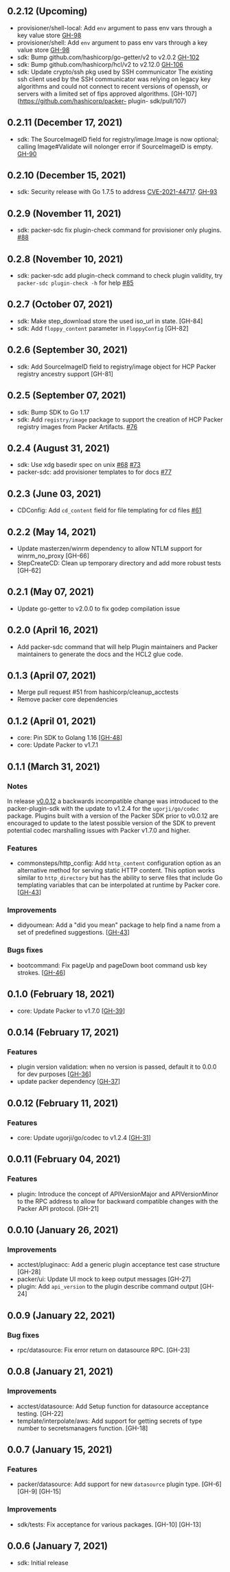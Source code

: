 ## 0.2.12 (Upcoming)

* provisioner/shell-local: Add `env` argument to pass env vars through a key
    value store [GH-98](https://github.com/hashicorp/packer-plugin-sdk/pull/98)
* provisioner/shell: Add `env` argument to pass env vars through a key value
    store [GH-98](https://github.com/hashicorp/packer-plugin-sdk/pull/98)
* sdk: Bump github.com/hashicorp/go-getter/v2  to v2.0.2
    [GH-102](https://github.com/hashicorp/packer-plugin-sdk/pull/102)
* sdk: Bump github.com/hashicorp/hcl/v2  to v2.12.0
    [GH-106](https://github.com/hashicorp/packer-plugin-sdk/pull/106)
* sdk: Update crypto/ssh pkg used by SSH communicator The existing ssh client
    used by the SSH communicator was relying on legacy key algorithms and could
    not connect to recent versions of openssh, or servers with a limited set of
    fips approved algorithms. [GH-107](https://github.com/hashicorp/packer-
    plugin- sdk/pull/107)

## 0.2.11 (December 17, 2021)

* sdk: The SourceImageID field for registry/image.Image is now optional;
    calling Image#Validate will nolonger error if SourceImageID is empty.
    [GH-90](https://github.com/hashicorp/packer-plugin-sdk/pull/90)

## 0.2.10 (December 15, 2021)

* sdk: Security release with Go 1.7.5 to address [CVE-2021-44717](https://cve.mitre.org/cgi-bin/cvename.cgi?name=CVE-2021-44717). [GH-93](https://github.com/hashicorp/packer-plugin-sdk/pull/93)

## 0.2.9 (November 11, 2021)

* sdk: packer-sdc fix plugin-check command for provisioner only plugins. [#88](https://github.com/hashicorp/packer-plugin-sdk/pull/88)

## 0.2.8 (November 10, 2021)

* sdk: packer-sdc add plugin-check command to check plugin validity, try `packer-sdc plugin-check -h` for help [#85](https://github.com/hashicorp/packer-plugin-sdk/pull/85)

## 0.2.7 (October 07, 2021)

* sdk: Make step_download store the used iso_url in state. [GH-84]
* sdk: Add `floppy_content` parameter in `FloppyConfig` [GH-82]

## 0.2.6 (September 30, 2021)

* sdk: Add SourceImageID field to registry/image object for HCP Packer registry ancestry support [GH-81]

## 0.2.5 (September 07, 2021)

* sdk: Bump SDK to Go 1.17
* sdk: Add `registry/image` package to support the creation of HCP Packer registry images from Packer Artifacts. [#76](https://github.com/hashicorp/packer-plugin-sdk/pull/76)

## 0.2.4 (August 31, 2021)

* sdk: Use xdg basedir spec on unix [#68](https://github.com/hashicorp/packer-plugin-sdk/pull/68) [#73](https://github.com/hashicorp/packer-plugin-sdk/pull/73)
* packer-sdc: add provisioner templates to for docs [#77](https://github.com/hashicorp/packer-plugin-sdk/pull/77)

## 0.2.3 (June 03, 2021)
* CDConfig: Add `cd_content` field for file templating for cd files [#61](https://github.com/hashicorp/packer-plugin-sdk/pull/61)

## 0.2.2 (May 14, 2021)
* Update masterzen/winrm dependency to allow NTLM support for winrm_no_proxy [GH-66]
* StepCreateCD: Clean up temporary directory and add more robust tests [GH-62]

## 0.2.1 (May 07, 2021)

* Update go-getter to v2.0.0 to fix godep compilation issue

## 0.2.0 (April 16, 2021)

* Add packer-sdc command that will help Plugin maintainers and Packer maintainers
    to generate the docs and the HCL2 glue code.

## 0.1.3 (April 07, 2021)

* Merge pull request #51 from hashicorp/cleanup_acctests
* Remove packer core dependencies

## 0.1.2 (April 01, 2021)

* core: Pin SDK to Golang 1.16 [[GH-48](https://github.com/hashicorp/packer-plugin-sdk/pull/48)]
* core: Update Packer to v1.7.1


## 0.1.1 (March 31, 2021)

### Notes

In release [v0.0.12](#0012-february-11-2021) a backwards incompatible change was introduced to the
    packer-plugin-sdk with the update to v1.2.4 for the `ugorji/go/codec`
    package. Plugins built with a version of the Packer SDK prior to v0.0.12
    are encouraged to update to the latest possible version of the SDK to
    prevent potential codec marshalling issues with Packer v1.7.0 and higher.

### Features

* commonsteps/http_config: Add `http_content` configuration option as an
    alternative method for serving static HTTP content. This option works
    similar to `http_directory` but has the ability to serve files that include
    Go templating variables that can be interpolated at runtime by Packer core.
    [[GH-43](https://github.com/hashicorp/packer-plugin-sdk/pull/43)]

### Improvements

* didyoumean: Add a "did you mean" package to help find a name from a set of
    predefined suggestions. [[GH-43](https://github.com/hashicorp/packer-plugin-sdk/pull/43)]

### Bugs fixes

* bootcommand: Fix pageUp and pageDown boot command usb key strokes.
    [[GH-46](https://github.com/hashicorp/packer-plugin-sdk/pull/46)]

## 0.1.0 (February 18, 2021)

* core: Update Packer to v1.7.0 [[GH-39](https://github.com/hashicorp/packer-plugin-sdk/pull/39)]

## 0.0.14 (February 17, 2021)

### Features

* plugin version validation: when no version is passed, default it to 0.0.0 for dev purposes [[GH-36](https://github.com/hashicorp/packer-plugin-sdk/pull/36)]
* update packer dependency [[GH-37](https://github.com/hashicorp/packer-plugin-sdk/pull/37)]

## 0.0.12 (February 11, 2021)

### Features
* core: Update ugorji/go/codec to v1.2.4 [[GH-31](https://github.com/hashicorp/packer-plugin-sdk/pull/31)]

## 0.0.11 (February 04, 2021)

### Features
* plugin: Introduce the concept of APIVersionMajor and APIVersionMinor to the
    RPC address to allow for backward compatible changes with the Packer API
    protocol. [GH-21]

## 0.0.10 (January 26, 2021)

### Improvements
* acctest/pluginacc:  Add a generic plugin acceptance test case structure [GH-28]
* packer/ui: Update UI mock to keep  output messages [GH-27]
* plugin: Add `api_version` to the plugin describe command output [GH-24]

## 0.0.9 (January 22, 2021)

### Bug fixes
* rpc/datasource: Fix error return on datasource RPC. [GH-23]

## 0.0.8 (January 21, 2021)

### Improvements
* acctest/datasource: Add Setup function for datasource acceptance testing.
    [GH-22]
* template/interpolate/aws: Add support for getting secrets of type number to
    secretsmanagers function. [GH-18]

## 0.0.7 (January 15, 2021)

### Features

* packer/datasource: Add support for new `datasource` plugin type. [GH-6]
    [GH-9] [GH-15]

### Improvements

* sdk/tests: Fix acceptance for various packages. [GH-10] [GH-13]

## 0.0.6 (January 7, 2021)

* sdk: Initial release



